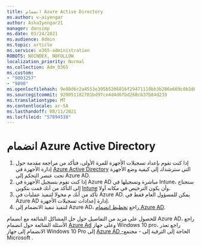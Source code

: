 ```yaml
---
title: انضمام Azure Active Directory
ms.author: v-aiyengar
author: AshaIyengar21
manager: dansimp
ms.date: 03/24/2021
ms.audience: Admin
ms.topic: article
ms.service: o365-administration
ROBOTS: NOINDEX, NOFOLLOW
localization_priority: Normal
ms.collection: Adm_O365
ms.custom:
- "9003257"
- "9890"
ms.openlocfilehash: 9e08d6c2a4553e395b5206816f29471118bb3b286e669c0b2d07a740e2a3c749
ms.sourcegitcommit: 920051182781bd97ce4d4d6fbd268cb37b84d239
ms.translationtype: MT
ms.contentlocale: ar-SA
ms.lasthandoff: 08/11/2021
ms.locfileid: "57894538"
---
```

# <a name="azure-active-directory-join"></a>انضمام Azure Active Directory

1. إذا كنت تقوم بإعداد تسجيلات الأجهزة للمرة الأولى، فتأكد من مراجعة مقدمة حول إدارة الأجهزة في [Azure Active Directory](https://docs.microsoft.com/azure/active-directory/devices/overview) التي سترشدك إلى كيفية وضع الأجهزة تحت عنصر التحكم إلى Azure AD. 
1. إذا كنت تقوم بتسجيل الأجهزة في Azure AD مباشرة وتسجيلها في Intune، ستحتاج إلى التأكد من [](https://docs.microsoft.com/mem/intune/fundamentals/licenses-assign) أنك قمت بتكوين [Intune](https://docs.microsoft.com/mem/intune/enrollment/device-enrollment) وأن يكون الترخيص في مكانه أولا.
1. تأكد من أنك م مخولا لتنفيذ عمليات في Azure AD. يمكن للمسؤول العام فقط في Azure AD إدارة إعدادات تسجيلات الأجهزة.
1. لتنفيذ تنفيذ الانضمام إلى Azure AD، راجع [تخطيط انضمام Azure AD](https://docs.microsoft.com/azure/active-directory/devices/azureadjoin-plan).

للحصول على مزيد من التفاصيل حول حل المشاكل الشائعة مع انضمام Azure AD، راجع الأسئلة الشائعة حول انضمام [Azure Ad](https://docs.microsoft.com/azure/active-directory/devices/faq) وعلى جهاز Windows 10 pro، راجع تعذر الانضمام إلى جهاز Windows 10 Pro إلى [Azure AD -](https://answers.microsoft.com/en-us/msoffice/forum/msoffice_install-mso_win10-mso_365hp/unable-to-join-windows-10-pro-machine-to-azure-ad/abb1ca7d-b317-45ec-a628-e1c10eae2900)الحاجة إلى الترقية إلى - مجتمع Microsoft .
